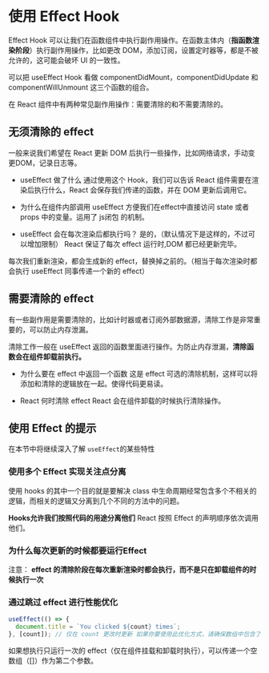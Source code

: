 <!--
 * @Author: zhangwu
 * @Date: 2022-04-19 10:50:35
 * @LastEditors: zhangwu
 * @LastEditTime: 2022-04-20 11:52:47
 * @Description: 请填写简介
-->
# 使用 Effect Hook

Effect Hook 可以让我们在函数组件中执行副作用操作。在函数主体内（**指函数渲染阶段**）执行副作用操作，比如更改 DOM，添加订阅，设置定时器等，都是不被允许的，这可能会破坏 UI 的一致性。

可以把 useEffect Hook 看做 componentDidMount，componentDidUpdate 和 componentWillUnmount 这三个函数的组合。

在 React 组件中有两种常见副作用操作：需要清除的和不需要清除的。

## 无须清除的 effect

一般来说我们希望在 React 更新 DOM 后执行一些操作，比如网络请求，手动变更DOM，记录日志等。

* useEffect 做了什么
  通过使用这个 Hook，我们可以告诉 React 组件需要在渲染后执行什么，React 会保存我们传递的函数，并在 DOM 更新后调用它。
  
* 为什么在组件内部调用 useEffect
  方便我们在effect中直接访问 state 或者 props 中的变量。运用了 js闭包 的机制。

* useEffect 会在每次渲染后都执行吗？
   是的，（默认情况下是这样的，不过可以增加限制）
   React 保证了每次 effect 运行时,DOM 都已经更新完毕。

每次我们重新渲染，都会生成新的 effect，替换掉之前的。（相当于每次渲染时都会执行 useEffect 同事传递一个新的 effect）

## 需要清除的 effect

有一些副作用是需要清除的，比如计时器或者订阅外部数据源，清除工作是非常重要的，可以防止内存泄漏。

清除工作一般在 useEffect 返回的函数里面进行操作。为防止内存泄漏，**清除函数会在组件卸载前执行。**

* 为什么要在 effect 中返回一个函数
  这是 effect 可选的清除机制，这样可以将添加和清除的逻辑放在一起。使得代码更易读。

* React 何时清除 effect
  React 会在组件卸载的时候执行清除操作。

## 使用 Effect 的提示

 在本节中将继续深入了解 `useEffect`的某些特性

### 使用多个 Effect 实现关注点分离

使用 hooks 的其中一个目的就是要解决 class 中生命周期经常包含多个不相关的逻辑，而相关的逻辑又分离到几个不同的方法中的问题。

**Hooks允许我们按照代码的用途分离他们** React 按照 Effect 的声明顺序依次调用他们。

### 为什么每次更新的时候都要运行Effect

注意： **effect 的清除阶段在每次重新渲染时都会执行，而不是只在卸载组件的时候执行一次**

### 通过跳过 effect 进行性能优化

```javaScript
useEffect(() => {
  document.title = `You clicked ${count} times`;
}, [count]); // 仅在 count 更改时更新 如果你要使用此优化方式，请确保数组中包含了所有外部作用域中会发生变化且在 effect 中使用的变量，否则你的代码会引用到先前渲染中的旧变量。
```

如果想执行只运行一次的 effect（仅在组件挂载和卸载时执行），可以传递一个空数组（[]）作为第二个参数。

